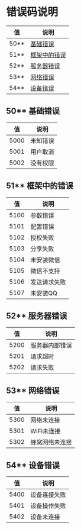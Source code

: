 # 错误码说明

值 | 说明
--- | ---
50** | [基础错误](#50基础错误)
51** | [框架中的错误](#51-框架中的错误)
52** | [服务器错误](#52-服务器错误)
53** | [网络错误](#53-网络错误)
54** | [设备错误](#54-设备错误)

## 50** 基础错误

值 | 说明
--- | ---
5000 | 未知错误
5001 | 用户取消
5002 | 没有权限

## 51** 框架中的错误

值 | 说明
--- | ---
5100 | 参数错误
5101 | 配置错误
5102 | 授权失败
5103 | 分享失败
5104 | 未安装微信
5105 | 微信不支持
5106 | 发送请求失败
5107 | 未安装QQ

## 52** 服务器错误

值 | 说明
--- | ---
5200 | 服务器内部错误
5201 | 请求超时
5202 | 请求失败

## 53** 网络错误

值 | 说明
--- | ---
5300 | 网络未连接
5301 | WiFi未连接
5302 | 蜂窝网络未连接

## 54** 设备错误

值 | 说明
--- | ---
5400 | 设备连接失败
5401 | 设备操作失败
5402 | 设备未连接